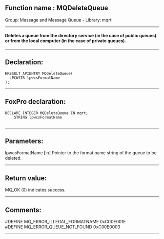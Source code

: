 
## Function name : MQDeleteQueue
Group: Message and Message Queue - Library: mqrt    
***  


#### Deletes a queue from the directory service (in the case of public queues) or from the local computer (in the case of private queues).
***  


## Declaration:
```foxpro  
HRESULT APIENTRY MQDeleteQueue(
  LPCWSTR lpwcsFormatName
);  
```  
***  


## FoxPro declaration:
```foxpro  
DECLARE INTEGER MQDeleteQueue IN mqrt;
	STRING lpwcsFormatName
  
```  
***  


## Parameters:
lpwcsFormatName
[in] Pointer to the format name string of the queue to be deleted.  
***  


## Return value:
MQ_OK (0) indicates success.  
***  


## Comments:
#DEFINE MQ_ERROR_ILLEGAL_FORMATNAME 0xC00E001E  
#DEFINE MQ_ERROR_QUEUE_NOT_FOUND 0xC00E0003  
  
***  

